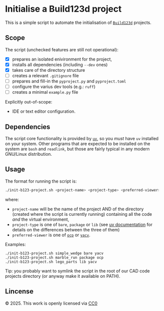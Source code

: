 # Initialise a Build123d project

This is a simple script to automate the initialisation of [`Build123d`](https://github.com/gumyr/build123d) projects.

## Scope
The script (unchecked features are still not operational):
- [x] prepares an isolated enivironment for the project,
- [x] installs all dependencies (including `--dev` ones)
- [x] takes care of the directory structure
- [ ] creates a relevant `.gitignore` file
- [ ] prepares and fill-in the `pyproject.py` and `pyproject.toml`
- [ ] configure the varius dev tools (e.g.: `ruff`)
- [ ] creates a minimal `example.py` file

Explicitly out-of-scope:
- IDE or text editor configuration.

## Dependencies
The script core functionality is provided by [`uv`](https://github.com/astral-sh/uv), so you _must_ have `uv` installed on your system.  Other programs that are expected to be installed on the system are `bash` and `readlink`, but those are fairly typical in any modern GNU/Linux distribution.

## Usage
The format for running the script is:

```bash
./init-b123-project.sh <project-name> <project-type> <preferred-viewer>
```

where:
- `project-name` will be the name of the project AND of the directory (created where the script is currently running) containing all the code _and_ the virtual environment,
- `project-type` is one of `bare`, `package` or `lib` (see [uv documentation](https://docs.astral.sh/uv/concepts/projects/init/) for details on the differences between the three of them)
- `preferred-viewer` is one of [`ocp`](https://github.com/bernhard-42/vscode-ocp-cad-viewer) or [`yacv`](https://github.com/yeicor-3d/yet-another-cad-viewer).

Examples:
```
./init-b123-project.sh simple_wedge bare yacv
./init-b123-project.sh marble_run package ocp
./init-b123-project.sh lego_parts lib yacv
```

Tip: you probably want to symlink the script in the root of our CAD code projects directory (or anyway make it available on PATH).

## Lincense
© 2025. This work is openly licensed via [CC0](https://creativecommons.org/publicdomain/zero/1.0/)

